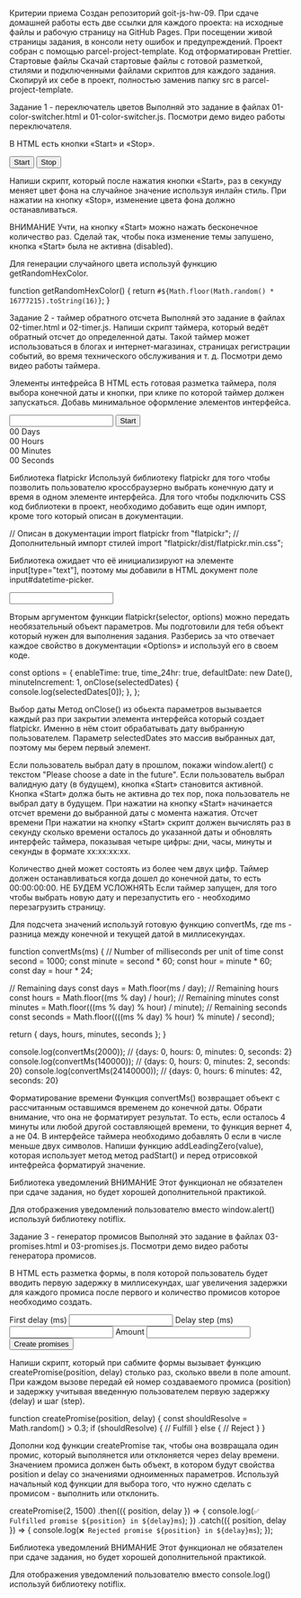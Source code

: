 Критерии приема
Создан репозиторий goit-js-hw-09.
При сдаче домашней работы есть две ссылки для каждого проекта: на исходные файлы и рабочую страницу на GitHub Pages.
При посещении живой страницы задания, в консоли нету ошибок и предупреждений.
Проект собран с помощью parcel-project-template.
Код отформатирован Prettier.
Стартовые файлы
Скачай стартовые файлы с готовой разметкой, стилями и подключенными файлами скриптов для каждого задания. Скопируй их себе в проект, полностью заменив папку src в parcel-project-template.

Задание 1 - переключатель цветов
Выполняй это задание в файлах 01-color-switcher.html и 01-color-switcher.js. Посмотри демо видео работы переключателя.

В HTML есть кнопки «Start» и «Stop».

<button type="button" data-start>Start</button>
<button type="button" data-stop>Stop</button>

Напиши скрипт, который после нажатия кнопки «Start», раз в секунду меняет цвет фона <body> на случайное значение используя инлайн стиль. При нажатии на кнопку «Stop», изменение цвета фона должно останавливаться.

ВНИМАНИЕ
Учти, на кнопку «Start» можно нажать бесконечное количество раз. Сделай так, чтобы пока изменение темы запушено, кнопка «Start» была не активна (disabled).

Для генерации случайного цвета используй функцию getRandomHexColor.

function getRandomHexColor() {
  return `#${Math.floor(Math.random() * 16777215).toString(16)}`;
}

Задание 2 - таймер обратного отсчета
Выполняй это задание в файлах 02-timer.html и 02-timer.js. Напиши скрипт таймера, который ведёт обратный отсчет до определенной даты. Такой таймер может использоваться в блогах и интернет-магазинах, страницах регистрации событий, во время технического обслуживания и т. д. Посмотри демо видео работы таймера.

Элементы интефрейса
В HTML есть готовая разметка таймера, поля выбора конечной даты и кнопки, при клике по которой таймер должен запускаться. Добавь минимальное оформление элементов интерфейса.

<input type="text" id="datetime-picker" />
<button type="button" data-start>Start</button>

<div class="timer">
  <div class="field">
    <span class="value" data-days>00</span>
    <span class="label">Days</span>
  </div>
  <div class="field">
    <span class="value" data-hours>00</span>
    <span class="label">Hours</span>
  </div>
  <div class="field">
    <span class="value" data-minutes>00</span>
    <span class="label">Minutes</span>
  </div>
  <div class="field">
    <span class="value" data-seconds>00</span>
    <span class="label">Seconds</span>
  </div>
</div>

Библиотека flatpickr
Используй библиотеку flatpickr для того чтобы позволить пользователю кроссбраузерно выбрать конечную дату и время в одном элементе интерфейса. Для того чтобы подключить CSS код библиотеки в проект, необходимо добавить еще один импорт, кроме того который описан в документации.

// Описан в документации
import flatpickr from "flatpickr";
// Дополнительный импорт стилей
import "flatpickr/dist/flatpickr.min.css";

Библиотека ожидает что её инициализируют на элементе input[type="text"], поэтому мы добавили в HTML документ поле input#datetime-picker.

<input type="text" id="datetime-picker" />

Вторым аргументом функции flatpickr(selector, options) можно передать необязательный объект параметров. Мы подготовили для тебя объект который нужен для выполнения задания. Разберись за что отвечает каждое свойство в документации «Options» и используй его в своем коде.

const options = {
  enableTime: true,
  time_24hr: true,
  defaultDate: new Date(),
  minuteIncrement: 1,
  onClose(selectedDates) {
    console.log(selectedDates[0]);
  },
};

Выбор даты
Метод onClose() из обьекта параметров вызывается каждый раз при закрытии элемента интерфейса который создает flatpickr. Именно в нём стоит обрабатывать дату выбранную пользователем. Параметр selectedDates это массив выбранных дат, поэтому мы берем первый элемент.

Если пользователь выбрал дату в прошлом, покажи window.alert() с текстом "Please choose a date in the future".
Если пользователь выбрал валидную дату (в будущем), кнопка «Start» становится активной.
Кнопка «Start» должа быть не активна до тех пор, пока пользователь не выбрал дату в будущем.
При нажатии на кнопку «Start» начинается отсчет времени до выбранной даты с момента нажатия.
Отсчет времени
При нажатии на кнопку «Start» скрипт должен вычислять раз в секунду сколько времени осталось до указанной даты и обновлять интерфейс таймера, показывая четыре цифры: дни, часы, минуты и секунды в формате xx:xx:xx:xx.

Количество дней может состоять из более чем двух цифр.
Таймер должен останавливаться когда дошел до конечной даты, то есть 00:00:00:00.
НЕ БУДЕМ УСЛОЖНЯТЬ
Если таймер запущен, для того чтобы выбрать новую дату и перезапустить его - необходимо перезагрузить страницу.

Для подсчета значений используй готовую функцию convertMs, где ms - разница между конечной и текущей датой в миллисекундах.

function convertMs(ms) {
  // Number of milliseconds per unit of time
  const second = 1000;
  const minute = second * 60;
  const hour = minute * 60;
  const day = hour * 24;

  // Remaining days
  const days = Math.floor(ms / day);
  // Remaining hours
  const hours = Math.floor((ms % day) / hour);
  // Remaining minutes
  const minutes = Math.floor(((ms % day) % hour) / minute);
  // Remaining seconds
  const seconds = Math.floor((((ms % day) % hour) % minute) / second);

  return { days, hours, minutes, seconds };
}

console.log(convertMs(2000)); // {days: 0, hours: 0, minutes: 0, seconds: 2}
console.log(convertMs(140000)); // {days: 0, hours: 0, minutes: 2, seconds: 20}
console.log(convertMs(24140000)); // {days: 0, hours: 6 minutes: 42, seconds: 20}

Форматирование времени
Функция convertMs() возвращает объект с рассчитанным оставшимся временем до конечной даты. Обрати внимание, что она не форматирует результат. То есть, если осталось 4 минуты или любой другой составляющей времени, то функция вернет 4, а не 04. В интерфейсе таймера необходимо добавлять 0 если в числе меньше двух символов. Напиши функцию addLeadingZero(value), которая использует метод метод padStart() и перед отрисовкой интефрейса форматируй значение.

Библиотека уведомлений
ВНИМАНИЕ
Этот функционал не обязателен при сдаче задания, но будет хорошей дополнительной практикой.

Для отображения уведомлений пользователю вместо window.alert() используй библиотеку notiflix.

Задание 3 - генератор промисов
Выполняй это задание в файлах 03-promises.html и 03-promises.js. Посмотри демо видео работы генератора промисов.

В HTML есть разметка формы, в поля которой пользователь будет вводить первую задержку в миллисекундах, шаг увеличения задержки для каждого промиса после первого и количество промисов которое необходимо создать.

<form class="form">
  <label>
    First delay (ms)
    <input type="number" name="delay" required />
  </label>
  <label>
    Delay step (ms)
    <input type="number" name="step" required />
  </label>
  <label>
    Amount
    <input type="number" name="amount" required />
  </label>
  <button type="submit">Create promises</button>
</form>

Напиши скрипт, который при сабмите формы вызывает функцию createPromise(position, delay) столько раз, сколько ввели в поле amount. При каждом вызове передай ей номер создаваемого промиса (position) и задержку учитывая введенную пользователем первую задержку (delay) и шаг (step).

function createPromise(position, delay) {
  const shouldResolve = Math.random() > 0.3;
  if (shouldResolve) {
    // Fulfill
  } else {
    // Reject
  }
}

Дополни код функции createPromise так, чтобы она возвращала один промис, который выполянется или отклоняется через delay времени. Значением промиса должен быть объект, в котором будут свойства position и delay со значениями одноименных параметров. Используй начальный код функции для выбора того, что нужно сделать с промисом - выполнить или отклонить.

createPromise(2, 1500)
  .then(({ position, delay }) => {
    console.log(`✅ Fulfilled promise ${position} in ${delay}ms`);
  })
  .catch(({ position, delay }) => {
    console.log(`❌ Rejected promise ${position} in ${delay}ms`);
  });

Библиотека уведомлений
ВНИМАНИЕ
Этот функционал не обязателен при сдаче задания, но будет хорошей дополнительной практикой.

Для отображения уведомлений пользователю вместо console.log() используй библиотеку notiflix.
